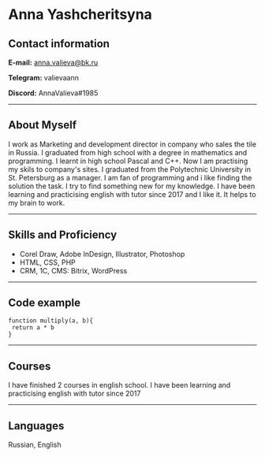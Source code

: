 # Anna Yashcheritsyna
## Contact information
**E-mail:** anna.valieva@bk.ru

**Telegram:** valievaann

**Discord:** AnnaValieva#1985
******
## About Myself
I work as Marketing and development director in company who sales the tile in Russia. I graduated from high school with a degree in mathematics and programming. I learnt in high school Pascal and C++. Now I am practising my skils to company's sites.  I graduated from the Polytechnic University in St. Petersburg as a manager. I am fan of programming and i like finding the solution the task. I try to find something new for my knowledge. I have been learning and practicising english with tutor since 2017 and I like it. It helps to my brain to work. 
******
## Skills and Proficiency
* Corel Draw, Adobe InDesign, Illustrator, Photoshop
* HTML, CSS, PHP
* CRM, 1C, CMS: Bitrix, WordPress
******
## Code example

```
function multiply(a, b){
 return a * b
}
```
******
## Courses
I have finished 2 courses in english school. I have been learning and practicising english with tutor since 2017
******
## Languages
Russian, English